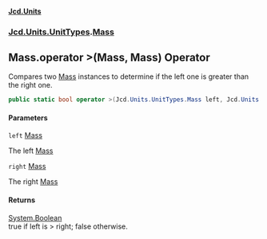 #### [Jcd.Units](index.md 'index')
### [Jcd.Units.UnitTypes](Jcd.Units.UnitTypes.md 'Jcd.Units.UnitTypes').[Mass](Jcd.Units.UnitTypes.Mass.md 'Jcd.Units.UnitTypes.Mass')

## Mass.operator >(Mass, Mass) Operator

Compares two [Mass](Jcd.Units.UnitTypes.Mass.md 'Jcd.Units.UnitTypes.Mass') instances to determine if the left one is greater than the right one.

```csharp
public static bool operator >(Jcd.Units.UnitTypes.Mass left, Jcd.Units.UnitTypes.Mass right);
```
#### Parameters

<a name='Jcd.Units.UnitTypes.Mass.op_GreaterThan(Jcd.Units.UnitTypes.Mass,Jcd.Units.UnitTypes.Mass).left'></a>

`left` [Mass](Jcd.Units.UnitTypes.Mass.md 'Jcd.Units.UnitTypes.Mass')

The left [Mass](Jcd.Units.UnitTypes.Mass.md 'Jcd.Units.UnitTypes.Mass')

<a name='Jcd.Units.UnitTypes.Mass.op_GreaterThan(Jcd.Units.UnitTypes.Mass,Jcd.Units.UnitTypes.Mass).right'></a>

`right` [Mass](Jcd.Units.UnitTypes.Mass.md 'Jcd.Units.UnitTypes.Mass')

The right [Mass](Jcd.Units.UnitTypes.Mass.md 'Jcd.Units.UnitTypes.Mass')

#### Returns
[System.Boolean](https://docs.microsoft.com/en-us/dotnet/api/System.Boolean 'System.Boolean')  
true if left is > right; false otherwise.